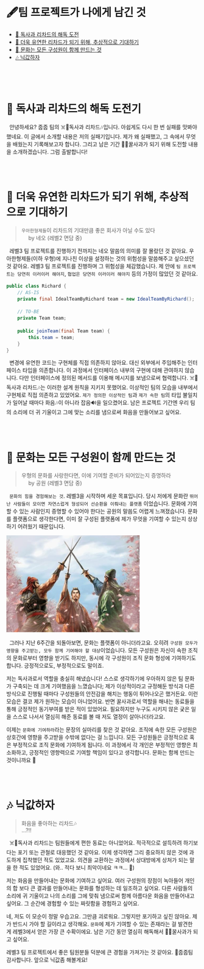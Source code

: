 # 🖋팀 프로젝트가 나에게 남긴 것

- [🧪 독사과 리차드의 해독 도전](#-독사과-리차드의-해독-도전기)
- [💪 더욱 유연한 리차드가 되기 위해, 추상적으로 기대하기](#-더욱-유연한-리차드가-되기-위해-추상적으로-기대하기)
- [🤝 문화는 모든 구성원이 함께 만드는 것](#-문화는-모든-구성원이-함께-만드는-것)
- [🎶 닉값하자](#-닉값하자)

<br><br><br>

# 🧪 독사과 리차드의 해독 도전기

&nbsp; 안녕하세요? 줍줍 팀의 ☠️🍏독사과 리차드🎶입니다.
아쉽게도 다시 한 번 실패를 맛봐야 했네요.
이 글에서 소개할 내용은 저의 실패기입니다.
제가 왜 실패했고, 그 속에서 무엇을 배웠는지 기록해보고자 합니다.
그리고 남은 기간 🍯🍎꿀사과가 되기 위해 도전할 내용을 소개하겠습니다.
그럼 출발합니다!

<br><br>

# 💪 더욱 유연한 리차드가 되기 위해, 추상적으로 기대하기

> `우아한형제들`이 리차드의 기대만큼 좋은 회사가 아닐 수도 있다 <br> &emsp; by 네오 (레벨2 면담 중)

&nbsp; 레벨3 팀 프로젝트를 진행하기 전까지는 네오 말씀의 의미를 잘 몰랐던 것 같아요.
우아한형제들(이하 우형)에 지나친 이상을 설정하는 것의 위험성을 말씀해주고 싶으셨던 것 같아요.
레벨3 팀 프로젝트를 진행하며 그 위험성을 체감했습니다.
제 안에 `팀 프로젝트는 당연히 이러이러 해야지`, `협업은 당연히 이러이러 해야지` 등의 가정이 많았던 것 같아요.

```java
public class Richard {
    // AS-IS
    private final IdealTeamByRichard team = new IdealTeamByRichard();

    // TO-BE
    private Team team;

    public joinTeam(final Team team) {
        this.team = team;
    }
}
```

&nbsp; 변경에 유연한 코드는 구현체를 직접 의존하지 않아요.
대신 외부에서 주입해주는 인터페이스 타입을 의존합니다.
이 과정에서 인터페이스 내부의 구현에 대해 관여하지 않습니다.
다만 인터페이스에 정의된 메서드를 이용해 메시지를 보냄으로써 협력합니다.
☠️🍏독사과 리차드🎶는 이러한 설계 원칙을 지키지 못했어요.
이상적인 팀의 모습을 내부에서 구현체로 직접 의존하고 있었어요.
`제가 정의한 이상적인 팀`과 `제가 속한 팀`의 타입 불일치가 일어날 때마다 화음🎶이 아니라 잡음🔊을 일으켰어요.
남은 프로젝트 기간엔 우리 팀의 소리에 더 귀 기울이고 그에 맞는 소리를 냄으로써 화음을 만들어보고 싶어요.

<br><br>

# 🤝 문화는 모든 구성원이 함께 만드는 것

> 우형의 문화를 사랑한다면, 이에 기여할 준비가 되어있는지 증명하라 <br> &emsp; by 공원 (레벨3 면담 중)

&nbsp; `문화의 힘을 경험해보는 것`. 레벨3을 시작하며 세운 목표입니다.
당시 저에게 문화란 `뛰어난 사람들이 모이면 자연스럽게 형성되어 선순환을 이뤄내는 플랫폼` 이었습니다.
문화에 기여할 수 있는 사람인지 증명할 수 있어야 한다는 공원의 말씀도 어렵게 느껴졌습니다.
문화를 플랫폼으로 생각한다면, 이미 잘 구성된 플랫폼에 제가 무엇을 기여할 수 있는지 상상하기 어려웠기 때문입니다.

<img src="./img/level3-swear.png" width="350px">

&nbsp; 그러나 지난 6주간을 되돌아보면, 문화는 플랫폼이 아니더라고요.
오히려 `구성원 모두가 영향을 주고받는, 모두 함께 기여해야 할 대상`이었습니다.
모든 구성원은 자신이 속한 조직의 문화로부터 영향을 받기도 하지만, 동시에 각 구성원이 조직 문화 형성에 기여하기도 합니다.
긍정적으로도, 부정적으로도 말이죠.

저는 독사과로서 역할을 충실히 해냈습니다!
스스로 생각하기에 우아하지 않은 팀 문화가 구축되는 데 크게 기여했음을 느꼈습니다;
제가 이상적이라고 규정해둔 방식과 다른 방식으로 진행될 때마다 구성원들의 안전감을 해치는 행동이 튀어나오곤 했거든요.
이런 모습은 결코 제가 원하는 모습이 아니었어요.
반면 꿀사과로서 역할을 해내는 동료들을 통해 긍정적인 동기부여를 받은 적이 있었어요.
필요하지만 누구도 시키지 않은 궂은 일을 스스로 나서서 열심히 해준 동료를 볼 때 저도 열정이 살아나더라고요.

이제는 `문화에 기여하라`라는 문장의 실마리를 찾은 것 같아요.
조직에 속한 모든 구성원은 상호간에 영향을 주고받을 수밖에 없다는 걸 느낍니다.
모든 구성원들은 긍정적으로 혹은 부정적으로 조직 문화에 기여하게 됩니다.
이 과정에서 각 개인은 부정적인 영향은 최소화하고, 긍정적인 영향력으로 기여할 책임이 있다고 생각합니다.
문화는 함께 만드는 것이니까요 🌼

<br><br>

# 🎶 닉값하자

> 화음을 좋아하는 리차드🎶 <br> ...?!!

&nbsp; ☠️🍏독사과 리차드는 팀원들에게 편한 동료는 아니었어요.
적극적으로 설득하려 하기보다는 포기 또는 관철로 대응했던 것 같아요.
이제 생각하면 그리 중요하지 않은 것에 과도하게 집착했던 적도 있었고요.
의견을 교환하는 과정에서 상대방에게 상처가 되는 말을 한 적도 있었어요.
(와.. 적다 보니 최악이네요 ㅋㅋ... 🥲)

저는 화음을 만들어내는 문화에 기여하고 싶어요.
여러 구성원의 장점이 녹아들어 개인의 합 보다 큰 결과를 만들어내는 문화를 형성하는 데 일조하고 싶어요.
다른 사람들의 소리에 귀 기울이고 나의 소리를 그에 맞춰 냄으로써 함께 아름다운 화음을 만들어내고 싶어요.
그 순간에 경험할 수 있는 짜릿함을 경험하고 싶어요.

네, 저도 이 모순이 정말 우습고요. 그만큼 괴로워요.
그렇지만 포기하고 싶진 않아요.
제가 반드시 가야 할 길이라고 생각해요.
`문화`에 제가 기여할 수 있는 존재라는 걸 발견한 게 레벨3에서 얻은 가장 큰 수확이에요.
남은 기간 동안 열심히 해독해서 🍯🍎꿀사과가 되고 싶어요.

레벨3 팀 프로젝트에서 좋은 팀원분들 덕분에 큰 경험을 가져가는 것 같아요.
🐹줍줍팀 감사합니다.
앞으로 닉값좀 해볼게요!

<br><br><br>
